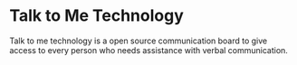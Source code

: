# Talk to Me Technology

Talk to me technology is a open source communication board to give access to every person who needs assistance with verbal communication.  

